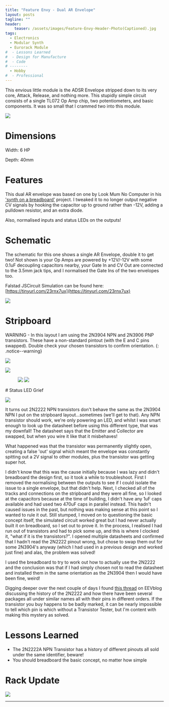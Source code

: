 ```yaml
---
title: "Feature Envy - Dual AR Envelope"
layout: posts
tagline: ""
header:
    teaser: /assets/images/Feature-Envy-Header-Photo(Captioned).jpg
tags:
  - Electronics
  - Modular Synth
  - Eurorack Module
#  - Lessons Learned
#  - Design for Manufacture
#  - Code
# --------
  - Hobby
#  - Professional
---
```


This envious little module is the ADSR Envelope stripped down to its very core, Attack, Release, and nothing more. This stupidly simple circuit consists of a single TL072 Op Amp chip, two potentiometers, and basic components. It was so small that I crammed two into this module.

![](../assets/images/Feature-Envy-Header-Photo(uncaptioned).jpg)

# Dimensions

Width: 6 HP

Depth: 40mm

# Features

This dual AR envelope was based on one by Look Mum No Computer in his ['synth on a breadboard'](https://www.youtube.com/watch?v=GsTGu2V7tcU) project. I tweaked it to no longer output negative CV signals by hooking the capacitor up to ground rather than -12V, adding a pulldown resistor, and an extra diode.

Also, normalised inputs and status LEDs on the outputs!

# Schematic

The schematic for this one shows a single AR Envelope, double it to get two! Not shown is your Op Amps are powered by +12V/-12V with some 0.1uF decoupling capacitors nearby, your Gate In and CV Out are connected to the 3.5mm jack tips, and I normalised the Gate Ins of the two envelopes too.

Falstad JSCircuit Simulation can be found here: [https://tinyurl.com/23rnx7ux](https://tinyurl.com/23rnx7ux)

![](../assets/images/Feature-Envy-Schematic(Single-AR).png)
# Stripboard

WARNING - In this layout I am using the 2N3904 NPN and 2N3906 PNP transistors. These have a non-standard pintout (with the E and C pins swapped). Double check your chosen transistors to confirm orientation.
{: .notice--warning}

![](../assets/images/Feature-Envy-AR-Envelope-Stripboardv1.0.png)

![](../assets/images/Feature%20Envy%20Diagonal%20Front.jpg)
<figure class="half">
    <a href="/assets/images/Feature-Envy-Side-View.jpg"><img src="/assets/images/Feature-Envy-Side-View.jpg"></a>
    <a href="/assets/images/Feature-Envy-Rear.jpg"><img src="/assets/images/Feature-Envy-Rear.jpg"></a>
</figure>
# Status LED Grief

![](../assets/images/Status-LED-Grief.png)

It turns out 2N2222 NPN transistors don't behave the same as the 2N3904 NPN I put on the stripboard layout...sometimes (we'll get to that). Any NPN transistor should work, we're only powering an LED, and whilst I was smart enough to look up the datasheet before using this different type, that was my downfall! The datasheet says that the Emitter and Collector are swapped, but when you wire it like that it misbehaves!

What happened was that the transistor was permanently slightly open, creating a false 'out' signal which meant the envelope was constantly spitting out a 2V signal to other modules, plus the transistor was getting super hot.

I didn't know that this was the cause initially because I was lazy and didn't breadboard the design first, so it took a while to troubleshoot. First I removed the normalising between the outputs to see if I could isolate the issue to a single envelope, but that didn't help. Next, I checked all of the tracks and connections on the stripboard and they were all fine, so I looked at the capacitors because at the time of building, I didn't have any 1uF caps available and had used two 470uF caps in parallel instead. This hadn't caused issues in the past, but nothing was making sense at this point so I wanted to rule it out. Still stumped, I moved on to questioning the basic concept itself, the simulated circuit worked great but I had never actually built it on breadboard, so I set out to prove it. In the process, I realised I had run out of transistors and had to pick some up, and this is where I clocked it, "what if it is the transistors?". I opened multiple datasheets and confirmed that I hadn't read the 2N2222 pinout wrong, but chose to swap them out for some 2N3904's anyway (which I had used in a previous design and worked just fine) and alas, the problem was solved!

I used the breadboard to try to work out how to actually use the 2N2222 and the conclusion was that if I had simply chosen not to read the datasheet and installed them in the same orientation as the 2N3904 then I would have been fine, weird!

Digging deeper over the next couple of days I found [this thread](https://www.eevblog.com/forum/beginners/2n2222a-pins-are-ebc-or-cbe/) on EEVblog discussing the history of the 2N2222 and how there have been several packages all under similar names all with their pins in different orders. If the transistor you buy happens to be badly marked, it can be nearly impossible to tell which pin is which without a Transistor Tester, but I'm content with making this mystery as solved.

# Lessons Learned

- The 2N2222A NPN Transistor has a history of different pinouts all sold under the same identifier, beware!
- You should breadboard the basic concept, no matter how simple

# Rack Update

![](../assets/images/Feature-Envy-Rack-Update.jpg)


***